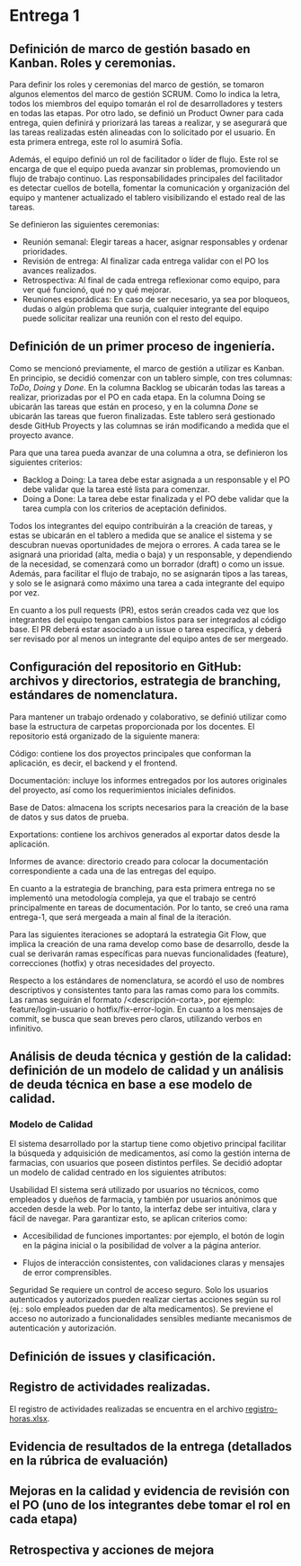 # Entrega 1

## Definición de marco de gestión basado en Kanban. Roles y ceremonias. 

Para definir los roles y ceremonias del marco de gestión, se tomaron algunos elementos del marco de gestión SCRUM. Como lo indica la letra, todos los miembros del equipo tomarán el rol de desarrolladores y testers en todas las etapas. Por otro lado, se definió un Product Owner para cada entrega, quien definirá y priorizará las tareas a realizar, y se asegurará que las tareas realizadas estén alineadas con lo solicitado por el usuario. En esta primera entrega, este rol lo asumirá Sofía. 

Además, el equipo definió un rol de facilitador o líder de flujo. Este rol se encarga de que el equipo pueda avanzar sin problemas, promoviendo un flujo de trabajo continuo. Las responsabilidades principales del facilitador es detectar cuellos de botella, fomentar la comunicación y organización del equipo y mantener actualizado el tablero visibilizando el estado real de las tareas. 

Se definieron las siguientes ceremonias:
-	Reunión semanal: Elegir tareas a hacer, asignar responsables y ordenar prioridades. 
-	Revisión de entrega: Al finalizar cada entrega validar con el PO los avances realizados. 
-	Retrospectiva: Al final de cada entrega reflexionar como equipo, para ver qué funcionó, qué no y qué mejorar.
-	Reuniones esporádicas: En caso de ser necesario, ya sea por bloqueos, dudas o algún problema que surja, cualquier integrante del equipo puede solicitar realizar una reunión con el resto del equipo. 

## Definición de un primer proceso de ingeniería.

Como se mencionó previamente, el marco de gestión a utilizar es Kanban. En principio, se decidió comenzar con un tablero simple, con tres columnas: _ToDo_, _Doing_ y _Done_. En la columna Backlog se ubicarán todas las tareas a realizar, priorizadas por el PO en cada etapa. En la columna Doing se ubicarán las tareas que están en proceso, y en la columna _Done_ se ubicarán las tareas que fueron finalizadas.  Este tablero será gestionado desde GitHub Proyects y las columnas se irán modificando a medida que el proyecto avance. 

Para que una tarea pueda avanzar de una columna a otra, se definieron los siguientes criterios:
-	Backlog a Doing: La tarea debe estar asignada a un responsable y el PO debe validar que la tarea esté lista para comenzar.
-	Doing a Done: La tarea debe estar finalizada y el PO debe validar que la tarea cumpla con los criterios de aceptación definidos.

Todos los integrantes del equipo contribuirán a la creación de tareas, y estas se ubicarán en el tablero a medida que se analice el sistema y se descubran nuevas oportunidades de mejora o errores. A cada tarea se le asignará una prioridad (alta, media o baja) y un responsable, y dependiendo de la necesidad, se comenzará como un borrador (draft) o como un issue. Además, para facilitar el flujo de trabajo, no se asignarán tipos a las tareas, y solo se le asignará como máximo una tarea a cada integrante del equipo por vez.

En cuanto a los pull requests (PR), estos serán creados cada vez que los integrantes del equipo tengan cambios listos para ser integrados al código base. El PR deberá estar asociado a un issue o tarea especifíca, y deberá ser revisado por al menos un integrante del equipo antes de ser mergeado.

## Configuración del repositorio en GitHub: archivos y directorios, estrategia de branching, estándares de nomenclatura. 

Para mantener un trabajo ordenado y colaborativo, se definió utilizar como base la estructura de carpetas proporcionada por los docentes. El repositorio está organizado de la siguiente manera:

Código: contiene los dos proyectos principales que conforman la aplicación, es decir, el backend y el frontend.

Documentación: incluye los informes entregados por los autores originales del proyecto, así como los requerimientos iniciales definidos.

Base de Datos: almacena los scripts necesarios para la creación de la base de datos y sus datos de prueba.

Exportations: contiene los archivos generados al exportar datos desde la aplicación.

Informes de avance: directorio creado para colocar la documentación correspondiente a cada una de las entregas del equipo.

En cuanto a la estrategia de branching, para esta primera entrega no se implementó una metodología compleja, ya que el trabajo se centró principalmente en tareas de documentación. Por lo tanto, se creó una rama entrega-1, que será mergeada a main al final de la iteración.

Para las siguientes iteraciones se adoptará la estrategia Git Flow, que implica la creación de una rama develop como base de desarrollo, desde la cual se derivarán ramas específicas para nuevas funcionalidades (feature), correcciones (hotfix) y otras necesidades del proyecto.

Respecto a los estándares de nomenclatura, se acordó el uso de nombres descriptivos y consistentes tanto para las ramas como para los commits. Las ramas seguirán el formato <tipo>/<descripción-corta>, por ejemplo: feature/login-usuario o hotfix/fix-error-login. En cuanto a los mensajes de commit, se busca que sean breves pero claros, utilizando verbos en infinitivo.

## Análisis de deuda técnica y gestión de la calidad: definición de un modelo de calidad y un análisis de deuda técnica en base a ese modelo de calidad. 

### Modelo de Calidad
El sistema desarrollado por la startup tiene como objetivo principal facilitar la búsqueda y adquisición de medicamentos, así como la gestión interna de farmacias, con usuarios que poseen distintos perfiles. Se decidió adoptar un modelo de calidad centrado en los siguientes atributos:

Usabilidad
El sistema será utilizado por usuarios no técnicos, como empleados y dueños de farmacia, y también por usuarios anónimos que acceden desde la web. Por lo tanto, la interfaz debe ser intuitiva, clara y fácil de navegar. Para garantizar esto, se aplican criterios como:

- Accesibilidad de funciones importantes: por ejemplo, el botón de login en la página inicial o la posibilidad de volver a la página anterior.

- Flujos de interacción consistentes, con validaciones claras y mensajes de error comprensibles.

Seguridad
Se requiere un control de acceso seguro. Solo los usuarios autenticados y autorizados pueden realizar ciertas acciones según su rol (ej.: solo empleados pueden dar de alta medicamentos). Se previene el acceso no autorizado a funcionalidades sensibles mediante mecanismos de autenticación y autorización.



## Definición de issues y clasificación.

## Registro de actividades realizadas.
El registro de actividades realizadas se encuentra en el archivo [registro-horas.xlsx](./registro-horas.xlsx).

## Evidencia de resultados de la entrega (detallados en la rúbrica de evaluación)

## Mejoras en la calidad y evidencia de revisión con el PO (uno de los integrantes debe tomar el rol en cada etapa)

## Retrospectiva y acciones de mejora
